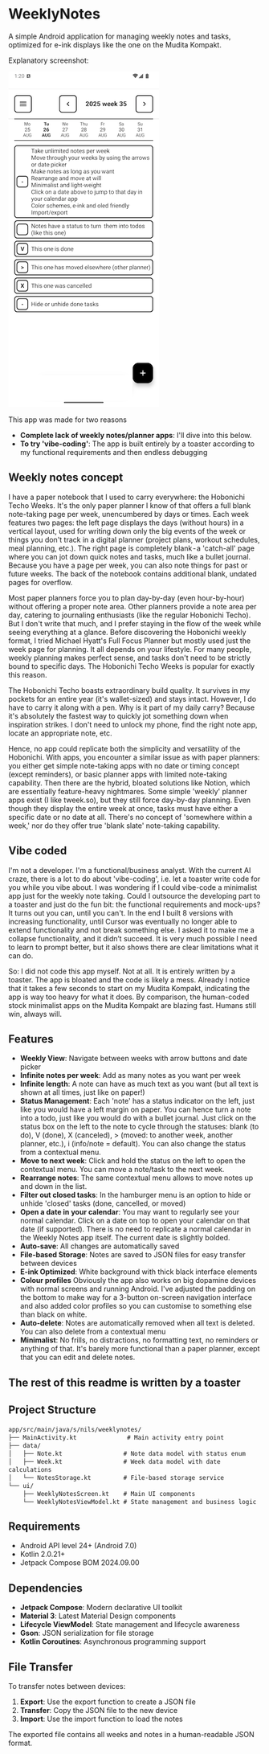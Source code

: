 # WeeklyNotes

A simple Android application for managing weekly notes and tasks, optimized for e-ink displays like the one on the Mudita Kompakt. 

Explanatory screenshot:

<img src="images/screenshot.png" width="300">

This app was made for two reasons
- **Complete lack of weekly notes/planner apps**: I'll dive into this below.
- **To try 'vibe-coding'**: The app is built entirely by a toaster according to my functional requirements and then endless debugging

## Weekly notes concept

I have a paper notebook that I used to carry everywhere: the Hobonichi Techo Weeks. It's the only paper planner I know of that offers a full blank note-taking page per week, unencumbered by days or times. Each week features two pages: the left page displays the days (without hours) in a vertical layout, used for writing down only the big events of the week or things you don't track in a digital planner (project plans, workout schedules, meal planning, etc.). The right page is completely blank - a 'catch-all' page where you can jot down quick notes and tasks, much like a bullet journal. Because you have a page per week, you can also note things for past or future weeks. The back of the notebook contains additional blank, undated pages for overflow.

Most paper planners force you to plan day-by-day (even hour-by-hour) without offering a proper note area. Other planners provide a note area per day, catering to journaling enthusiasts (like the regular Hobonichi Techo). But I don't write that much, and I prefer staying in the flow of the week while seeing everything at a glance. Before discovering the Hobonichi weekly format, I tried Michael Hyatt's Full Focus Planner but mostly used just the week page for planning. It all depends on your lifestyle. For many people, weekly planning makes perfect sense, and tasks don't need to be strictly bound to specific days. The Hobonichi Techo Weeks is popular for exactly this reason.

The Hobonichi Techo boasts extraordinary build quality. It survives in my pockets for an entire year (it's wallet-sized) and stays intact. However, I do have to carry it along with a pen. Why is it part of my daily carry? Because it's absolutely the fastest way to quickly jot something down when inspiration strikes. I don't need to unlock my phone, find the right note app, locate an appropriate note, etc.

Hence, no app could replicate both the simplicity and versatility of the Hobonichi. With apps, you encounter a similar issue as with paper planners: you either get simple note-taking apps with no date or timing concept (except reminders), or basic planner apps with limited note-taking capability. Then there are the hybrid, bloated solutions like Notion, which are essentially feature-heavy nightmares. Some simple 'weekly' planner apps exist (I like tweek.so), but they still force day-by-day planning. Even though they display the entire week at once, tasks must have either a specific date or no date at all. There's no concept of 'somewhere within a week,' nor do they offer true 'blank slate' note-taking capability.

## Vibe coded

I'm not a developer. I'm a functional/business analyst. With the current AI craze, there is a lot to do about 'vibe-coding', i.e. let a toaster write code for you while you vibe about. I was wondering if I could vibe-code a minimalist app just for the weekly note taking. Could I outsource the developing part to a toaster and just do the fun bit: the functional requirements and mock-ups? It turns out you can, until you can't. In the end I built 8 versions with increasing functionality, until Cursor was eventually no longer able to extend functionality and not break something else. I asked it to make me a collapse functionality, and it didn’t succeed. It is very much possible I need to learn to prompt better, but it also shows there are clear limitations what it can do. 

So: I did not code this app myself. Not at all. It is entirely written by a toaster. The app is bloated and the code is likely a mess. Already I notice that it takes a few seconds to start on my Mudita Kompakt, indicating the app is way too heavy for what it does. By comparison, the human-coded stock minimalist apps on the Mudita Kompakt are blazing fast. Humans still win, always will.


## Features

- **Weekly View**: Navigate between weeks with arrow buttons and date picker
- **Infinite notes per week**: Add as many notes as you want per week
- **Infinite length**: A note can have as much text as you want (but all text is shown at all times, just like on paper!)
- **Status Management**: Each 'note' has a status indicator on the left, just like you would have a left margin on paper. You can hence turn a note into a todo, just like you would do with a bullet journal. Just click on the status box on the left to the note to cycle through the statuses: blank (to do), V (done), X (canceled), > (moved: to another week, another planner, etc.), i (info/note = default). You can also change the status from a contextual menu.
- **Move to next week**: Click and hold the status on the left to open the contextual menu. You can move a note/task to the next week.
- **Rearrange notes**: The same contextual menu allows to move notes up and down in the list.
- **Filter out closed tasks**: In the hamburger menu is an option to hide or unhide 'closed' tasks (done, cancelled, or moved)
- **Open a date in your calendar**: You may want to regularly see your normal calendar. Click on a date on top to open your calendar on that date (if supported). There is no need to replicate a normal calendar in the Weekly Notes app itself. The current date is slightly bolded.
- **Auto-save**: All changes are automatically saved
- **File-based Storage**: Notes are saved to JSON files for easy transfer between devices
- **E-ink Optimized**: White background with thick black interface elements
- **Colour profiles** Obviously the app also works on big dopamine devices with normal screens and running Android. I've adjusted the padding on the bottom to make way for a 3-button on-screen navigation interface and also added color profiles so you can customise to something else than black on white.
- **Auto-delete**: Notes are automatically removed when all text is deleted. You can also delete from a contextual menu
- **Minimalist**: No frills, no distractions, no formatting text, no reminders or anything of that. It's barely more functional than a paper planner, except that you can edit and delete notes.

## The rest of this readme is written by a toaster

## Project Structure

```
app/src/main/java/s/nils/weeklynotes/
├── MainActivity.kt              # Main activity entry point
├── data/
│   ├── Note.kt                 # Note data model with status enum
│   ├── Week.kt                 # Week data model with date calculations
│   └── NotesStorage.kt         # File-based storage service
└── ui/
    ├── WeeklyNotesScreen.kt    # Main UI components
    └── WeeklyNotesViewModel.kt # State management and business logic
```

## Requirements

- Android API level 24+ (Android 7.0)
- Kotlin 2.0.21+
- Jetpack Compose BOM 2024.09.00

## Dependencies

- **Jetpack Compose**: Modern declarative UI toolkit
- **Material 3**: Latest Material Design components
- **Lifecycle ViewModel**: State management and lifecycle awareness
- **Gson**: JSON serialization for file storage
- **Kotlin Coroutines**: Asynchronous programming support

## File Transfer

To transfer notes between devices:

1. **Export**: Use the export function to create a JSON file
2. **Transfer**: Copy the JSON file to the new device
3. **Import**: Use the import function to load the notes

The exported file contains all weeks and notes in a human-readable JSON format. 
